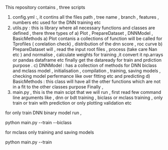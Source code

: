 This repository contains , three scripts 
1) config.yml :, it contins all the files path , tree name , branch , features  , numbers etc used for the DNN training etc
2) utils.py : this is library where all necessary functions and classes are defined , there three types of a) Plot , PrepareDataset , DNNModel , BasicMethods
   a) Plot contanis a collections of function will be called for Tprofiles ( corelation check) , distribution of the dnn score , roc curve
   b) PrepareDataset will , read the input root files , process (take care Nan etc ) and normalise , calculate weights for training ,it convert it np.arrays or pandas dataframe etc finally get the dataready for train and prdiction purpose .
   c) DNNModel : has a collection of methods for DNN biclass and mclass model , initialisation , compilation , training, saving models , checking model perfermance like over fitting etc  and predicting
   d) BasicMethods : this class will have all the other functions which are not in a fit to the other classes purpose
Finally ,
3) main.py , this is the main scipt that we will run , first read few command line arguments like , dnn or bdt training , biclass or mclass training , only train or train with prediction or only plotting validation etc

for only train DNN binary model run ,

python main.py --train --biclass

for mclass only training and saving models 

python main.py --train 
